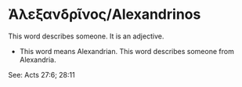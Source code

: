 # Ἀλεξανδρῖνος/Alexandrinos
This word describes someone. It is an adjective.

* This word means Alexandrian. This word describes someone from Alexandria. 

See: Acts 27:6; 28:11
